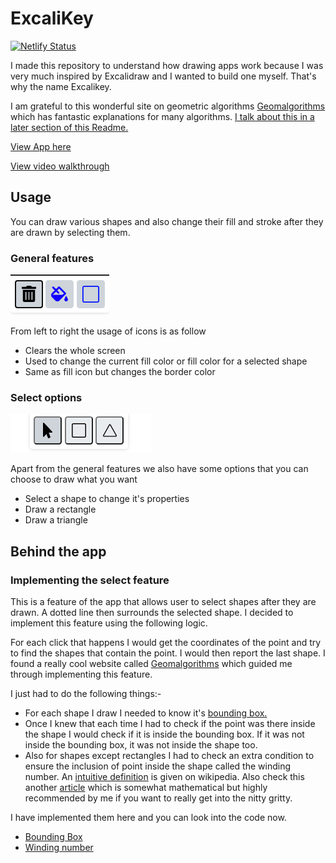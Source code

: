 # ExcaliKey

[![Netlify Status](https://api.netlify.com/api/v1/badges/f5bf58ba-181e-4652-84b3-01ef390c8225/deploy-status)](https://app.netlify.com/sites/modest-jang-b2baeb/deploys)

I made this repository to understand how drawing apps work because I was very much inspired by Excalidraw and I wanted to build one myself. That's why the name Excalikey.

I am grateful to this wonderful site on geometric algorithms [Geomalgorithms](https://geomalgorithms.com/) which has fantastic explanations for many algorithms. [I talk about this in a later section of this Readme.](#implementing-the-select-feature)

[View App here](https://modest-jang-b2baeb.netlify.app/)

[View video walkthrough](https://www.screencast.com/t/sGdQswFn)

## Usage

You can draw various shapes and also change their fill and stroke after they are drawn by selecting them.

### General features

![General Features](/src/assets/docs/features-1.png)

From left to right the usage of icons is as follow

- Clears the whole screen
- Used to change the current fill color or fill color for a selected shape
- Same as fill icon but changes the border color

### Select options

![Select options](/src/assets/docs/features-2.png)

Apart from the general features we also have some options that you can choose to draw what you want

- Select a shape to change it's properties
- Draw a rectangle
- Draw a triangle

## Behind the app

### Implementing the select feature

This is a feature of the app that allows user to select shapes after they are drawn. A dotted line then surrounds the selected shape. I decided to implement this feature using the following logic.

For each click that happens I would get the coordinates of the point and try to find the shapes that contain the point. I would then report the last shape. I found a really cool website called [Geomalgorithms](https://geomalgorithms.com/) which guided me through implementing this feature.

I just had to do the following things:-
- For each shape I draw I needed to know it's [bounding box.](https://en.wikipedia.org/wiki/Minimum_bounding_box)
- Once I knew that each time I had to check if the point was there inside the shape I would check if it is inside the bounding box. If it was not inside the bounding box, it was not inside the shape too.
- Also for shapes except rectangles I had to check an extra condition to ensure the inclusion of point inside the shape called the winding number. An [intuitive definition](https://en.wikipedia.org/wiki/Winding_number#Intuitive_description) is given on wikipedia. Also check this another [article](https://geomalgorithms.com/a03-_inclusion.html) which is somewhat mathematical but highly recommended by me if you want to really get into the nitty gritty.

I have implemented them here and you can look into the code now.
- [Bounding Box](https://github.com/ShubhamCanMakeCommit/excalikey/blob/master/src/elements/index.ts#L108)
- [Winding number](https://github.com/ShubhamCanMakeCommit/excalikey/blob/master/src/elements/index.ts#L82)